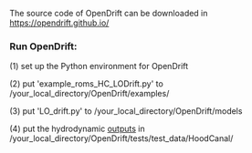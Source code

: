 The source code of OpenDrift can be downloaded in https://opendrift.github.io/

### Run OpenDrift:

(1) set up the Python environment for OpenDrift

(2) put 'example_roms_HC_LODrift.py' to /your_local_directory/OpenDrift/examples/

(3) put 'LO_drift.py' to /your_local_directory/OpenDrift/models

(4) put the hydrodynamic [outputs](https://zenodo.org/records/10208175) in /your_local_directory/OpenDrift/tests/test_data/HoodCanal/
